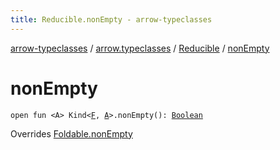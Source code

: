 ```yaml
---
title: Reducible.nonEmpty - arrow-typeclasses
---
```


[arrow-typeclasses](../../index.html) / [arrow.typeclasses](../index.html) / [Reducible](index.html) / [nonEmpty](./non-empty.html)

# nonEmpty

`open fun <A> Kind<`[`F`](index.html#F)`, `[`A`](non-empty.html#A)`>.nonEmpty(): `[`Boolean`](https://kotlinlang.org/api/latest/jvm/stdlib/kotlin/-boolean/index.html)

Overrides [Foldable.nonEmpty](../-foldable/non-empty.html)

